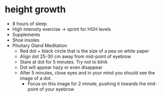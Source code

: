 # height growth
- 8 hours of sleep
- High intensity exercise → sprint for HGH levels
- Supplements
- Shoe insoles
- Pituitary Gland Meditation
	- Red dot + black circle that is the size of a pea on white paper
	- Align dot 25-30 cm away from mid-point of eyebrow
	- Stare at dot for 5 minutes. Try not to blink
	- Dot will appear hazy or even disappear
	- After 5 minutes, close eyes and in your mind you should see the image of a dot.
		- Focus on this image for 2 minute, pushing it towards the mid-point of your eyebrow